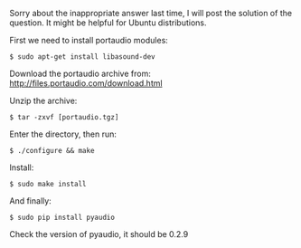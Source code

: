 Sorry about the inappropriate answer last time, I will post the solution of the question. It might be helpful for Ubuntu distributions.

First we need to install portaudio modules: 
    
    $ sudo apt-get install libasound-dev

Download the portaudio archive from: http://files.portaudio.com/download.html

Unzip the archive: 
        
    $ tar -zxvf [portaudio.tgz]

Enter the directory, then run: 
    
    $ ./configure && make

Install: 
    
    $ sudo make install

And finally:

    $ sudo pip install pyaudio

Check the version of pyaudio, it should be 0.2.9